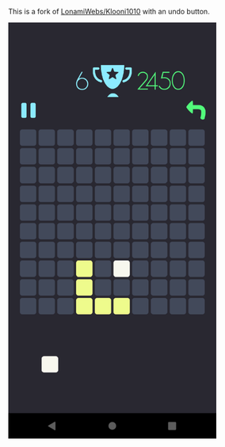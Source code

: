 This is a fork of [LonamiWebs/Klooni1010](https://github.com/LonamiWebs/Klooni1010) with an undo button.

<img width="420px" src="screenshot_undo.png">